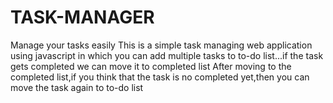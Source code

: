# TASK-MANAGER
Manage your tasks easily
This is a simple task managing web application using javascript in which you can add multiple tasks to to-do list...if the task gets completed we can move it to completed list
After moving to the completed list,if you think that the task is no completed yet,then you can move the task again to to-do list
